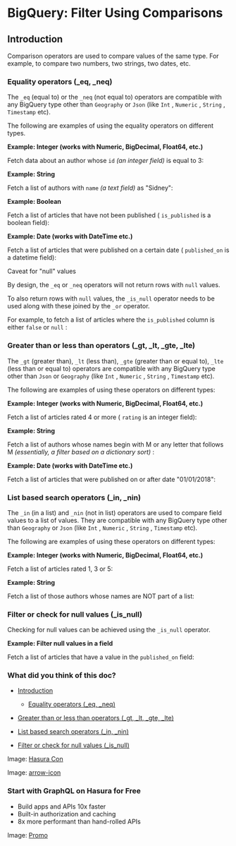 # BigQuery: Filter Using Comparisons

## Introduction​

Comparison operators are used to compare values of the same type. For example, to compare two numbers, two strings, two
dates, etc.

### Equality operators (_eq, _neq)​

The `_eq` (equal to) or the `_neq` (not equal to) operators are compatible with any BigQuery type other than `Geography` or `Json` (like `Int` , `Numeric` , `String` , `Timestamp` etc).

The following are examples of using the equality operators on different types.

 **Example: Integer (works with Numeric, BigDecimal, Float64, etc.)** 

Fetch data about an author whose `id`  *(an integer field)* is equal to 3:

 **Example: String** 

Fetch a list of authors with `name`  *(a text field)* as "Sidney":

 **Example: Boolean** 

Fetch a list of articles that have not been published ( `is_published` is a boolean field):

 **Example: Date (works with DateTime etc.)** 

Fetch a list of articles that were published on a certain date ( `published_on` is a datetime field):

Caveat for "null" values

By design, the `_eq` or `_neq` operators will not return rows with `null` values.

To also return rows with `null` values, the `_is_null` operator needs to be used along with these joined by the `_or` operator.

For example, to fetch a list of articles where the `is_published` column is either `false` or `null` :

### Greater than or less than operators (_gt, _lt, _gte, _lte)​

The `_gt` (greater than), `_lt` (less than), `_gte` (greater than or equal to), `_lte` (less than or equal to) operators
are compatible with any BigQuery type other than `Json` or `Geography` (like `Int` , `Numeric` , `String` , `Timestamp` etc).

The following are examples of using these operators on different types:

 **Example: Integer (works with Numeric, BigDecimal, Float64, etc.)** 

Fetch a list of articles rated 4 or more ( `rating` is an integer field):

 **Example: String** 

Fetch a list of authors whose names begin with M or any letter that follows M *(essentially, a filter based on a
dictionary sort)* :

 **Example: Date (works with DateTime etc.)** 

Fetch a list of articles that were published on or after date "01/01/2018":

### List based search operators (_in, _nin)​

The `_in` (in a list) and `_nin` (not in list) operators are used to compare field values to a list of values. They are
compatible with any BigQuery type other than `Geography` or `Json` (like `Int` , `Numeric` , `String` , `Timestamp` etc).

The following are examples of using these operators on different types:

 **Example: Integer (works with Numeric, BigDecimal, Float64, etc.)** 

Fetch a list of articles rated 1, 3 or 5:

 **Example: String** 

Fetch a list of those authors whose names are NOT part of a list:

### Filter or check for null values (_is_null)​

Checking for null values can be achieved using the `_is_null` operator.

 **Example: Filter null values in a field** 

Fetch a list of articles that have a value in the `published_on` field:

### What did you think of this doc?

- [ Introduction ](https://hasura.io/docs/latest/queries/bigquery/filters/comparison-operators/#introduction)
    - [ Equality operators (_eq, _neq) ](https://hasura.io/docs/latest/queries/bigquery/filters/comparison-operators/#equality-operators-_eq-_neq)

- [ Greater than or less than operators (_gt, _lt, _gte, _lte) ](https://hasura.io/docs/latest/queries/bigquery/filters/comparison-operators/#greater-than-or-less-than-operators-_gt-_lt-_gte-_lte)

- [ List based search operators (_in, _nin) ](https://hasura.io/docs/latest/queries/bigquery/filters/comparison-operators/#list-based-search-operators-_in-_nin)

- [ Filter or check for null values (_is_null) ](https://hasura.io/docs/latest/queries/bigquery/filters/comparison-operators/#filter-or-check-for-null-values-_is_null)


Image: [ Hasura Con ](https://res.cloudinary.com/dh8fp23nd/image/upload/v1686154570/hasura-con-2023/has-con-light-date_r2a2ud.png)

Image: [ arrow-icon ](https://res.cloudinary.com/dh8fp23nd/image/upload/v1683723549/main-web/chevron-right_ldbi7d.png)

### Start with GraphQL on Hasura for Free

- Build apps and APIs 10x faster
- Built-in authorization and caching
- 8x more performant than hand-rolled APIs


Image: [ Promo ](https://hasura.io/docs/assets/images/hasura-free-ff60e409244e0ea12b5a3045d1a9096b.png)